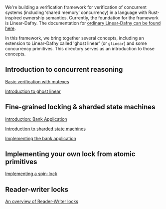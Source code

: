 We're building a verification framework for verification of concurrent systems (including ‘shared memory’ concurrency) in a language with Rust-inspired ownership semantics.
Currently, the foundation for the framework is Linear-Dafny. The documentation for [ordinary Linear-Dafny can be found here](https://github.com/secure-foundations/dafny/tree/betr/docs/Linear).

In this framework, we bring together several concepts, including an extension to Linear-Dafny called 'ghost linear' (or `glinear`) and some concurrency primitives.
This directory serves as an introduction to those concepts.

## Introduction to concurrent reasoning

[Basic verification with mutexes](MutexIntro.md)

[Introduction to ghost linear](GhostLinearIntro.md)

## Fine-grained locking & sharded state machines

[Introduction: Bank Application](BankIntro.md)

[Introduction to sharded state machines](ShardedStateMachines.md)

[Implementing the bank application](BankImplementation.md)

## Implementing your own lock from atomic primitives

[Implementing a spin-lock](SpinLock.md)

## Reader-writer locks

[An overview of Reader-Writer locks](RWLockOverview.md)
